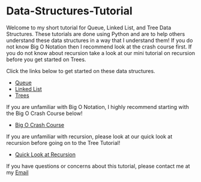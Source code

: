 # Data-Structures-Tutorial
Welcome to my short tutorial for Queue, Linked List, and Tree Data Structures. These tutorials are done using Python and are to help others understand these data structures in a way that I understand them! If you do not know Big O Notation then I recommend look at the crash course first. If you do not know about recursion take a look at our mini tutorial on recursion before you get started on Trees. 

Click the links below to get started on these data structures. 

* [Queue](QUEUE.md)
* [Linked List](LINKEDLIST.md)
* [Trees](TREES.md)

If you are unfamiliar with Big O Notation, I highly recommend starting with the Big O Crash Course below!
* [Big O Crash Course](BIGO.md)

If you are unfamiliar with recursion, please look at our quick look at recursion before going on to the Tree Tutorial!
* [Quick Look at Recursion](RECURSION.md)

If you have questions or concerns about this tutorial, please contact me at my
[Email](michael72gt@gmail.com)
